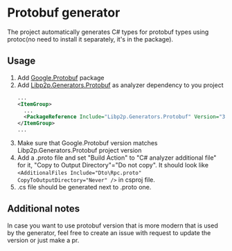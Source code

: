 # Protobuf generator

The project  automatically generates C# types for protobuf types using protoc(no need to install it separately, it's in the package).

## Usage

1. Add [Google.Protobuf](https://www.nuget.org/packages/Google.Protobuf) package
1. Add [Libp2p.Generators.Protobuf](https://www.nuget.org/packages/Nethermind.Libp2p.Generators.Protobuf) as analyzer dependency to you project
   ```xml
   ...
   <ItemGroup>
     ...
     <PackageReference Include="Libp2p.Generators.Protobuf" Version="3.25.1" OutputItemType="Analyzer" ReferenceOutputAssembly="false" />
   </ItemGroup>
   ...
   ```
1. Make sure that Google.Protobuf version matches Libp2p.Generators.Protobuf project version
1. Add a .proto file and set "Build Action" to "C# analyzer additional file" for it, "Copy to Output Directory"="Do not copy". It should look like
  `<AdditionalFiles Include="Dto\Rpc.proto" CopyToOutputDirectory="Never" />` in csproj file.
1. .cs file should be generated next to .proto one.

## Additional notes

In case you want to use protobuf version that is more modern that is used by the generator, feel free to create an issue with request to update the version or just make a pr.

